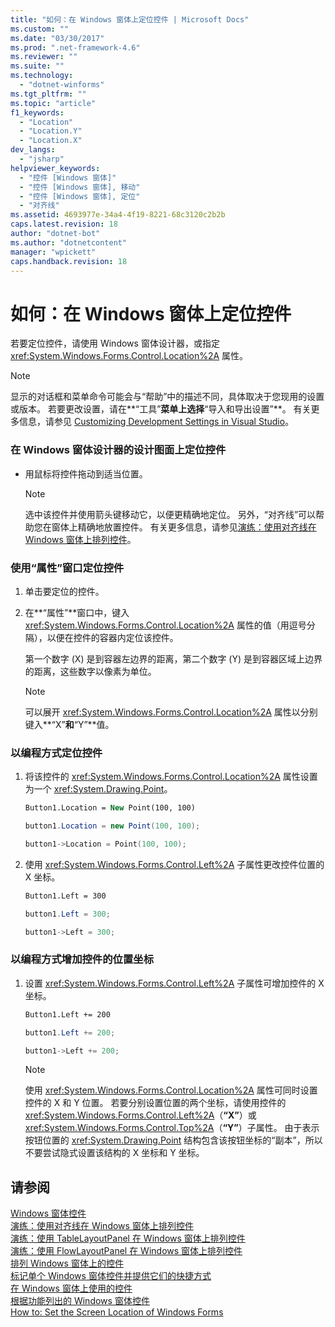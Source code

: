 ```yaml
---
title: "如何：在 Windows 窗体上定位控件 | Microsoft Docs"
ms.custom: ""
ms.date: "03/30/2017"
ms.prod: ".net-framework-4.6"
ms.reviewer: ""
ms.suite: ""
ms.technology: 
  - "dotnet-winforms"
ms.tgt_pltfrm: ""
ms.topic: "article"
f1_keywords: 
  - "Location"
  - "Location.Y"
  - "Location.X"
dev_langs: 
  - "jsharp"
helpviewer_keywords: 
  - "控件 [Windows 窗体]"
  - "控件 [Windows 窗体], 移动"
  - "控件 [Windows 窗体], 定位"
  - "对齐线"
ms.assetid: 4693977e-34a4-4f19-8221-68c3120c2b2b
caps.latest.revision: 18
author: "dotnet-bot"
ms.author: "dotnetcontent"
manager: "wpickett"
caps.handback.revision: 18
---
```

# 如何：在 Windows 窗体上定位控件
若要定位控件，请使用 Windows 窗体设计器，或指定 <xref:System.Windows.Forms.Control.Location%2A> 属性。  
  
> [!NOTE]
>  显示的对话框和菜单命令可能会与“帮助”中的描述不同，具体取决于您现用的设置或版本。  若要更改设置，请在**“工具”**菜单上选择**“导入和导出设置”**。  有关更多信息，请参见 [Customizing Development Settings in Visual Studio](http://msdn.microsoft.com/zh-cn/22c4debb-4e31-47a8-8f19-16f328d7dcd3)。  
  
### 在 Windows 窗体设计器的设计图面上定位控件  
  
-   用鼠标将控件拖动到适当位置。  
  
    > [!NOTE]
    >  选中该控件并使用箭头键移动它，以便更精确地定位。  另外，“对齐线”可以帮助您在窗体上精确地放置控件。  有关更多信息，请参见[演练：使用对齐线在 Windows 窗体上排列控件](../../../../docs/framework/winforms/controls/walkthrough-arranging-controls-on-windows-forms-using-snaplines.md)。  
  
### 使用“属性”窗口定位控件  
  
1.  单击要定位的控件。  
  
2.  在**“属性”**窗口中，键入 <xref:System.Windows.Forms.Control.Location%2A> 属性的值（用逗号分隔），以便在控件的容器内定位该控件。  
  
     第一个数字 \(X\) 是到容器左边界的距离，第二个数字 \(Y\) 是到容器区域上边界的距离，这些数字以像素为单位。  
  
    > [!NOTE]
    >  可以展开 <xref:System.Windows.Forms.Control.Location%2A> 属性以分别键入**“X”**和**“Y”**值。  
  
### 以编程方式定位控件  
  
1.  将该控件的 <xref:System.Windows.Forms.Control.Location%2A> 属性设置为一个 <xref:System.Drawing.Point>。  
  
    ```vb  
    Button1.Location = New Point(100, 100)  
    ```  
  
    ```csharp  
    button1.Location = new Point(100, 100);  
    ```  
  
    ```cpp  
    button1->Location = Point(100, 100);  
    ```  
  
2.  使用 <xref:System.Windows.Forms.Control.Left%2A> 子属性更改控件位置的 X 坐标。  
  
    ```vb  
    Button1.Left = 300  
    ```  
  
    ```csharp  
    button1.Left = 300;  
    ```  
  
    ```cpp  
    button1->Left = 300;  
    ```  
  
### 以编程方式增加控件的位置坐标  
  
1.  设置 <xref:System.Windows.Forms.Control.Left%2A> 子属性可增加控件的 X 坐标。  
  
    ```vb  
    Button1.Left += 200  
    ```  
  
    ```csharp  
    button1.Left += 200;  
    ```  
  
    ```cpp  
    button1->Left += 200;  
    ```  
  
    > [!NOTE]
    >  使用 <xref:System.Windows.Forms.Control.Location%2A> 属性可同时设置控件的 X 和 Y 位置。  若要分别设置位置的两个坐标，请使用控件的 <xref:System.Windows.Forms.Control.Left%2A>（**“X”**）或 <xref:System.Windows.Forms.Control.Top%2A>（**“Y”**）子属性。  由于表示按钮位置的 <xref:System.Drawing.Point> 结构包含该按钮坐标的“副本”，所以不要尝试隐式设置该结构的 X 坐标和 Y 坐标。  
  
## 请参阅  
 [Windows 窗体控件](../../../../docs/framework/winforms/controls/index.md)   
 [演练：使用对齐线在 Windows 窗体上排列控件](../../../../docs/framework/winforms/controls/walkthrough-arranging-controls-on-windows-forms-using-snaplines.md)   
 [演练：使用 TableLayoutPanel 在 Windows 窗体上排列控件](../../../../docs/framework/winforms/controls/walkthrough-arranging-controls-on-windows-forms-using-a-tablelayoutpanel.md)   
 [演练：使用 FlowLayoutPanel 在 Windows 窗体上排列控件](../../../../docs/framework/winforms/controls/walkthrough-arranging-controls-on-windows-forms-using-a-flowlayoutpanel.md)   
 [排列 Windows 窗体上的控件](../../../../docs/framework/winforms/controls/arranging-controls-on-windows-forms.md)   
 [标记单个 Windows 窗体控件并提供它们的快捷方式](../../../../docs/framework/winforms/controls/labeling-individual-windows-forms-controls-and-providing-shortcuts-to-them.md)   
 [在 Windows 窗体上使用的控件](../../../../docs/framework/winforms/controls/controls-to-use-on-windows-forms.md)   
 [根据功能列出的 Windows 窗体控件](../../../../docs/framework/winforms/controls/windows-forms-controls-by-function.md)   
 [How to: Set the Screen Location of Windows Forms](http://msdn.microsoft.com/zh-cn/cb023ab7-dea7-4284-9aa6-8c03c59b60c6)